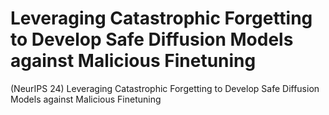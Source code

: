 # Leveraging Catastrophic Forgetting to Develop Safe Diffusion Models against Malicious Finetuning
(NeurIPS 24) Leveraging Catastrophic Forgetting to Develop Safe Diffusion Models against Malicious Finetuning
